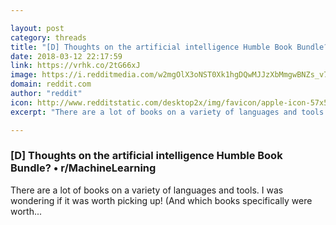 ```yaml
---

layout: post
category: threads
title: "[D] Thoughts on the artificial intelligence Humble Book Bundle?"
date: 2018-03-12 22:17:59
link: https://vrhk.co/2tG66xJ
image: https://i.redditmedia.com/w2mgOlX3oNST0Xk1hgDQwMJJzXbMmgwBNZs_v7ajd2A.jpg?w=320&s=fb5d66b3b864c9b8737229c002338b20
domain: reddit.com
author: "reddit"
icon: http://www.redditstatic.com/desktop2x/img/favicon/apple-icon-57x57.png
excerpt: "There are a lot of books on a variety of languages and tools. I was wondering if it was worth picking up! (And which books specifically were worth..."

---
```


### [D] Thoughts on the artificial intelligence Humble Book Bundle? • r/MachineLearning

There are a lot of books on a variety of languages and tools. I was wondering if it was worth picking up! (And which books specifically were worth...